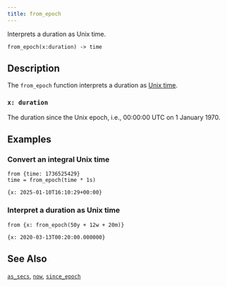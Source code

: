 ```yaml
---
title: from_epoch
---
```


Interprets a duration as Unix time.

```tql
from_epoch(x:duration) -> time
```

## Description

The `from_epoch` function interprets a duration as [Unix
time](https://en.wikipedia.org/wiki/Unix_time).

### `x: duration`

The duration since the Unix epoch, i.e., 00:00:00 UTC on 1 January
1970.

## Examples

### Convert an integral Unix time

```tql
from {time: 1736525429}
time = from_epoch(time * 1s)
```
```tql
{x: 2025-01-10T16:10:29+00:00}
```

### Interpret a duration as Unix time

```tql
from {x: from_epoch(50y + 12w + 20m)}
```
```tql
{x: 2020-03-13T00:20:00.000000}
```

## See Also

[`as_secs`](as_secs), [`now`](now), [`since_epoch`](since_epoch)
